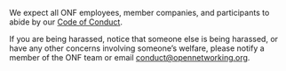 <!--
SPDX-FileCopyrightText: 2020 Open Networking Foundation <info@opennetworking.org>

SPDX-License-Identifier: Apache-2.0
-->
We expect all ONF employees, member companies, and participants to abide by our [Code of Conduct](https://www.opennetworking.org/wp-content/themes/onf/img/onf-code-of-conduct.pdf).

If you are being harassed, notice that someone else is being harassed, or have any other concerns involving someone’s welfare, please notify a member of the ONF team or email [conduct@opennetworking.org](conduct@opennetworking.org). 
